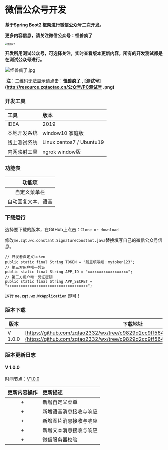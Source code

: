 # 							微信公众号开发
**基于Spring Boot2 框架进行微信公众号二次开发。**

**更多内容信息，请关注微信公众号：怪兽疯了**

<img src=" http://resource.zqtaotao.cn/公众号/怪兽疯了.jpg " alt="怪兽疯了" style="zoom: 45%;" />

**开发所用测试公众号，可选择关注，实时查看版本更新内容，所有的开发测试都是在测试公众号进行。**

![怪兽疯了.jpg](https://upload-images.jianshu.io/upload_images/18567339-d4f4047d4f699627.jpg?imageMogr2/auto-orient/strip%7CimageView2/2/w/1240)

​												**注**：二维码无法显示请点击：**[怪兽疯了](http://resource.zqtaotao.cn/公众号/怪兽疯了.jpg)**    ,      **[测试号](http://resource.zqtaotao.cn/公众号/PC测试号 .png)**

### 开发工具

| 工具         | 版本                      |
| :----------- | :------------------------ |
| IDEA         | 2019                      |
| 本地开发系统 | window10 家庭版           |
| 线上测试系统 | Linux centos7  / Ubuntu19 |
| 内网映射工具 | ngrok window版            |



### 功能表

|       功能项       |
| :----------------: |
|    自定义菜单栏    |
| 自动回复文本、语音 |

### 下载运行

选择要下载的版本，在GitHub上点击：`Clone or download`

修改`me.zqt.wx.constant.SignatureConstant.java`替换填写自己的微信公众号信息。

```
// 开发者自定义token
public static final String TOKEN = "随意填写如：mytoken123";
// 第三方用户唯一凭证
public static final String APP_ID = "xxxxxxxxxxxxxxxxxx";
// 第三方用户唯一凭证密钥
public static final String APP_SECRET = "xxxxxxxxxxxxxxxxxxxxxxxxxxxxxxxxxxxx";
```

运行   **`me.zqt.wx.WxApplication`**   即可！



### 版本下载

| 版本    | 下载地址                                                     |
| ------- | ------------------------------------------------------------ |
| V 1.0.0 | [https://github.com/zqtao2332/wx/tree/c9829d2cc9ff564500a39b344798effcccd3a5aa](https://github.com/zqtao2332/wx/tree/c9829d2cc9ff564500a39b344798effcccd3a5aa) |



### 版本更新日志

#### **V 1.0.0**

时间节点：[V1.0.0](https://github.com/zqtao2332/wx/tree/c9829d2cc9ff564500a39b344798effcccd3a5aa)

| 更新内容操作 | 更新描述               |
| :----------: | :--------------------- |
|      +       | 新增自定义菜单         |
|      +       | 新增语音消息接收与响应 |
|      +       | 新增图片消息接收与响应 |
|      +       | 新增文本消息接收与响应 |
|      +       | 微信服务器校验         |

